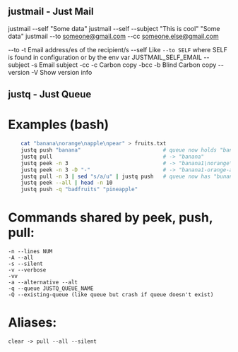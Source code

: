 justmail - Just Mail
--------------------

justmail --self "Some data"
justmail --self --subject "This is cool" "Some data"
justmail --to someone@gmail.com --cc someone.else@gmail.com


--to		-t	Email address/es of the recipient/s
--self			Like `--to SELF` where SELF is found in configuration or by the env var JUSTMAIL_SELF_EMAIL
--subject	-s	Email subject
-cc		-c	Carbon copy
-bcc		-b	Blind Carbon copy
--version	-V	Show version info


justq - Just Queue
------------------

# Examples (bash)

```bash
    cat "banana\norange\napple\npear" > fruits.txt
    justq push "banana"                          # queue now holds "banana"
    justq pull                                   # -> "banana"
    justq peek -n 3                              # -> "banana1\norange\napple"
    justq peek -n 3 -D "-"                       # -> "banana1-orange-apple"
    justq pull -n 3 | sed "s/a/u" | justq push   # queue now has "bunana", "orunge", "upple", "peur"
    justq peek --all | head -n 10
    justq push -q "badfruits" "pineapple"
```

# Commands shared by peek, push, pull:

    -n --lines NUM
    -A --all
    -s --silent
    -v --verbose
    -vv
    -a --alternative --alt
    -q --queue JUSTQ_QUEUE_NAME
    -Q --existing-queue (like queue but crash if queue doesn't exist)
    
# Aliases:

    clear -> pull --all --silent
